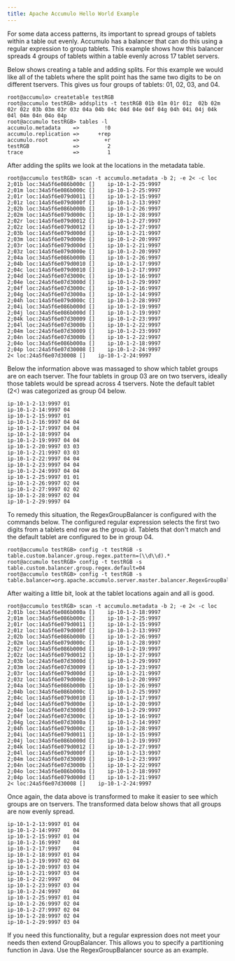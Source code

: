 ```yaml
---
title: Apache Accumulo Hello World Example
---
```


For some data access patterns, its important to spread groups of tablets within
a table out evenly.  Accumulo has a balancer that can do this using a regular
expression to group tablets. This example shows how this balancer spreads 4
groups of tablets within a table evenly across 17 tablet servers.

Below shows creating a table and adding splits.  For this example we would like
all of the tablets where the split point has the same two digits to be on
different tservers.  This gives us four groups of tablets: 01, 02, 03, and 04.   

    root@accumulo> createtable testRGB
    root@accumulo testRGB> addsplits -t testRGB 01b 01m 01r 01z  02b 02m 02r 02z 03b 03m 03r 03z 04a 04b 04c 04d 04e 04f 04g 04h 04i 04j 04k 04l 04m 04n 04o 04p
    root@accumulo testRGB> tables -l
    accumulo.metadata    =>        !0
    accumulo.replication =>      +rep
    accumulo.root        =>        +r
    testRGB              =>         2
    trace                =>         1

After adding the splits we look at the locations in the metadata table.

    root@accumulo testRGB> scan -t accumulo.metadata -b 2; -e 2< -c loc
    2;01b loc:34a5f6e086b000c []    ip-10-1-2-25:9997
    2;01m loc:34a5f6e086b000c []    ip-10-1-2-25:9997
    2;01r loc:14a5f6e079d0011 []    ip-10-1-2-15:9997
    2;01z loc:14a5f6e079d000f []    ip-10-1-2-13:9997
    2;02b loc:34a5f6e086b000b []    ip-10-1-2-26:9997
    2;02m loc:14a5f6e079d000c []    ip-10-1-2-28:9997
    2;02r loc:14a5f6e079d0012 []    ip-10-1-2-27:9997
    2;02z loc:14a5f6e079d0012 []    ip-10-1-2-27:9997
    2;03b loc:14a5f6e079d000d []    ip-10-1-2-21:9997
    2;03m loc:14a5f6e079d000e []    ip-10-1-2-20:9997
    2;03r loc:14a5f6e079d000d []    ip-10-1-2-21:9997
    2;03z loc:14a5f6e079d000e []    ip-10-1-2-20:9997
    2;04a loc:34a5f6e086b000b []    ip-10-1-2-26:9997
    2;04b loc:14a5f6e079d0010 []    ip-10-1-2-17:9997
    2;04c loc:14a5f6e079d0010 []    ip-10-1-2-17:9997
    2;04d loc:24a5f6e07d3000c []    ip-10-1-2-16:9997
    2;04e loc:24a5f6e07d3000d []    ip-10-1-2-29:9997
    2;04f loc:24a5f6e07d3000c []    ip-10-1-2-16:9997
    2;04g loc:24a5f6e07d3000a []    ip-10-1-2-14:9997
    2;04h loc:14a5f6e079d000c []    ip-10-1-2-28:9997
    2;04i loc:34a5f6e086b000d []    ip-10-1-2-19:9997
    2;04j loc:34a5f6e086b000d []    ip-10-1-2-19:9997
    2;04k loc:24a5f6e07d30009 []    ip-10-1-2-23:9997
    2;04l loc:24a5f6e07d3000b []    ip-10-1-2-22:9997
    2;04m loc:24a5f6e07d30009 []    ip-10-1-2-23:9997
    2;04n loc:24a5f6e07d3000b []    ip-10-1-2-22:9997
    2;04o loc:34a5f6e086b000a []    ip-10-1-2-18:9997
    2;04p loc:24a5f6e07d30008 []    ip-10-1-2-24:9997
    2< loc:24a5f6e07d30008 []    ip-10-1-2-24:9997

Below the information above was massaged to show which tablet groups are on
each tserver.  The four tablets in group 03 are on two tservers, ideally those
tablets would be spread across 4 tservers.  Note the default tablet (2<) was
categorized as group 04 below.

    ip-10-1-2-13:9997 01
    ip-10-1-2-14:9997 04
    ip-10-1-2-15:9997 01
    ip-10-1-2-16:9997 04 04
    ip-10-1-2-17:9997 04 04
    ip-10-1-2-18:9997 04
    ip-10-1-2-19:9997 04 04
    ip-10-1-2-20:9997 03 03
    ip-10-1-2-21:9997 03 03
    ip-10-1-2-22:9997 04 04
    ip-10-1-2-23:9997 04 04
    ip-10-1-2-24:9997 04 04
    ip-10-1-2-25:9997 01 01
    ip-10-1-2-26:9997 02 04
    ip-10-1-2-27:9997 02 02
    ip-10-1-2-28:9997 02 04
    ip-10-1-2-29:9997 04

To remedy this situation, the RegexGroupBalancer is configured with the
commands below.  The configured regular expression selects the first two digits
from a tablets end row as the group id.  Tablets that don't match and the
default tablet are configured to be in group 04.

    root@accumulo testRGB> config -t testRGB -s table.custom.balancer.group.regex.pattern=(\\d\\d).*
    root@accumulo testRGB> config -t testRGB -s table.custom.balancer.group.regex.default=04
    root@accumulo testRGB> config -t testRGB -s table.balancer=org.apache.accumulo.server.master.balancer.RegexGroupBalancer

After waiting a little bit, look at the tablet locations again and all is good.

    root@accumulo testRGB> scan -t accumulo.metadata -b 2; -e 2< -c loc
    2;01b loc:34a5f6e086b000a []    ip-10-1-2-18:9997
    2;01m loc:34a5f6e086b000c []    ip-10-1-2-25:9997
    2;01r loc:14a5f6e079d0011 []    ip-10-1-2-15:9997
    2;01z loc:14a5f6e079d000f []    ip-10-1-2-13:9997
    2;02b loc:34a5f6e086b000b []    ip-10-1-2-26:9997
    2;02m loc:14a5f6e079d000c []    ip-10-1-2-28:9997
    2;02r loc:34a5f6e086b000d []    ip-10-1-2-19:9997
    2;02z loc:14a5f6e079d0012 []    ip-10-1-2-27:9997
    2;03b loc:24a5f6e07d3000d []    ip-10-1-2-29:9997
    2;03m loc:24a5f6e07d30009 []    ip-10-1-2-23:9997
    2;03r loc:14a5f6e079d000d []    ip-10-1-2-21:9997
    2;03z loc:14a5f6e079d000e []    ip-10-1-2-20:9997
    2;04a loc:34a5f6e086b000b []    ip-10-1-2-26:9997
    2;04b loc:34a5f6e086b000c []    ip-10-1-2-25:9997
    2;04c loc:14a5f6e079d0010 []    ip-10-1-2-17:9997
    2;04d loc:14a5f6e079d000e []    ip-10-1-2-20:9997
    2;04e loc:24a5f6e07d3000d []    ip-10-1-2-29:9997
    2;04f loc:24a5f6e07d3000c []    ip-10-1-2-16:9997
    2;04g loc:24a5f6e07d3000a []    ip-10-1-2-14:9997
    2;04h loc:14a5f6e079d000c []    ip-10-1-2-28:9997
    2;04i loc:14a5f6e079d0011 []    ip-10-1-2-15:9997
    2;04j loc:34a5f6e086b000d []    ip-10-1-2-19:9997
    2;04k loc:14a5f6e079d0012 []    ip-10-1-2-27:9997
    2;04l loc:14a5f6e079d000f []    ip-10-1-2-13:9997
    2;04m loc:24a5f6e07d30009 []    ip-10-1-2-23:9997
    2;04n loc:24a5f6e07d3000b []    ip-10-1-2-22:9997
    2;04o loc:34a5f6e086b000a []    ip-10-1-2-18:9997
    2;04p loc:14a5f6e079d000d []    ip-10-1-2-21:9997
    2< loc:24a5f6e07d30008 []    ip-10-1-2-24:9997

Once again, the data above is transformed to make it easier to see which groups
are on tservers.  The transformed data below shows that all groups are now
evenly spread.

    ip-10-1-2-13:9997 01 04
    ip-10-1-2-14:9997    04
    ip-10-1-2-15:9997 01 04
    ip-10-1-2-16:9997    04
    ip-10-1-2-17:9997    04
    ip-10-1-2-18:9997 01 04
    ip-10-1-2-19:9997 02 04
    ip-10-1-2-20:9997 03 04
    ip-10-1-2-21:9997 03 04
    ip-10-1-2-22:9997    04
    ip-10-1-2-23:9997 03 04
    ip-10-1-2-24:9997    04
    ip-10-1-2-25:9997 01 04
    ip-10-1-2-26:9997 02 04
    ip-10-1-2-27:9997 02 04
    ip-10-1-2-28:9997 02 04
    ip-10-1-2-29:9997 03 04

If you need this functionality, but a regular expression does not meet your
needs then extend GroupBalancer.  This allows you to specify a partitioning
function in Java.  Use the RegexGroupBalancer source as an example.
